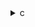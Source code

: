 <details><summary>c</summary>


---

##  **ベースライン: `floyd-warshall.c`**

*  3重ループ：外側 `k`、中 `i`、内 `j`
* 更新式：`path[i][j] = min(path[i][j], path[i][k] + path[k][j])`
*  並列化なし
*  SIMD/vector 化なし
*  `#pragma scop` による PolyBench 対応あり

---

##  `opt_1.c` の違い【OpenMP 並列化のみ】

*  `#pragma omp parallel for private(j)` → `i` ループに並列化導入
*  `path_i = path[i]`, `path_k = path[k]` のポインタ化でアクセス高速化
*  SIMD/vector 指示なし
*  `ivdep` などの依存除去ヒントなし

>  **opt\_1** = 並列化のみ導入した**マルチスレッド版の入門形**

---

##  `opt_2.c` の違い【並列 + SIMD + ベクトル強制】

*  `#pragma omp parallel for private(i, j)`
*  ループ内に `#pragma ivdep` + `#pragma vector always`
  → LLVM/GCC にベクトル化を**強制**
*  アクセス効率：`path_i = path[i]`, `path_k = path[k]`
*  条件式同等：`if (path_i[j] > path_i[k] + path_k[j])`

>  **opt\_2** = 並列 + ベクトル命令誘導 による**CPU SIMD命令対応を狙う中間形**

---

##  `opt_3.c` の違い【並列 + SIMD + vector aligned】

*  `#pragma omp parallel for simd private(i, j)`
  → OpenMP SIMD clause を導入し、ベクトル化を明示化
*  `#pragma vector aligned` → アクセス整列保証による高速化
*  `new_path = path_i[k] + path_k[j]` を先に代入し、比較・更新に使う構造へ変形（コンパイラ最適化誘導）
*  `const` + `DATA_TYPE*` で再利用効率化

>  **opt\_3** = 並列 + ベクトル + アライメント明示の**最終最適化形**

---

##  比較まとめ表

| 特徴                         | `base` | `opt_1` | `opt_2`                    | `opt_3`                    |
| -------------------------- | ------ | ------- | -------------------------- | -------------------------- |
| OpenMP 並列化 (`i` loop)      | ❌      | ✅       | ✅                          | ✅                          |
| SIMD 指示 (`simd`, `vector`) | ❌      | ❌       | ✅ `vector always`, `ivdep` | ✅ `simd`, `vector aligned` |
| メモリ整列ヒント (`aligned`)       | ❌      | ❌       | ❌                          | ✅                          |
| 演算式分離 (`new_path` 利用)      | ❌      | ❌       | ❌                          | ✅                          |
| ポインタキャッシュ (`path_i/k`)     | ❌      | ✅       | ✅                          | ✅                          |

---

##  結論

* **opt\_1**：並列実行導入によるマルチスレッド実行対応（基本改善）
* **opt\_2**：SIMDベクトル命令の適用誘導によるデータ並列性強化
* **opt\_3**：並列 + SIMD + 整列ヒント + 式再構成による **最大限のコンパイラ最適化誘導**

---

</details>
